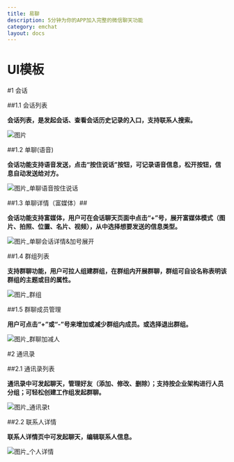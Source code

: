 ```yaml
---
title: 易聊
description: 5分钟为你的APP加入完整的微信聊天功能
category: emchat
layout: docs
---
```


# UI模板

#1 会话


##1.1 会话列表

**会话列表，是发起会话、查看会话历史记录的入口，支持联系人搜索。**

![图片](./docs/emchat/android/chatlist.png)


##1.2 单聊(语音)

**会话功能支持语音发送，点击“按住说话”按钮，可记录语音信息，松开按钮，信息自动发送给对方。**

![图片_单聊语音按住说话](C:\Users\break\developer.easemob.com\docs\emchat\android\chattalk.png)


##1.3 单聊详情（富媒体）##

**会话功能支持富媒体，用户可在会话聊天页面中点击“+”号，展开富媒体模式（图片、拍照、位置、名片、视频），从中选择想要发送的信息类型。**


![图片_单聊会话详情&加号展开](./chatdetail.png)


##1.4 群组列表

**支持群聊功能，用户可拉人组建群组，在群组内开展群聊，群组可自设名称表明该群组的主题或目的属性。**

![图片_群组](./groupchat.png)

##1.5 群聊成员管理

**用户可点击“+”或“-”号来增加或减少群组内成员。或选择退出群组。**


![图片_群聊加减人](./groupdetails.png)


#2 通讯录

##2.1 通讯录列表

**通讯录中可发起聊天，管理好友（添加、修改、删除）；支持按企业架构进行人员分组；可轻松创建工作组发起群聊。**

![图片_通讯录t](./addresslist.png)


##2.2 联系人详情

**联系人详情页中可发起聊天，编辑联系人信息。**

![图片_个人详情](./persondetail.png)



